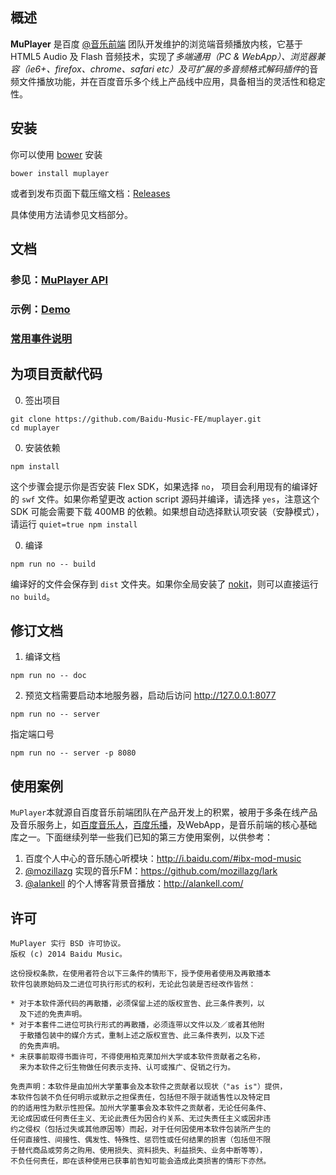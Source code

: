 ## 概述
**MuPlayer** 是百度 [@音乐前端](http://weibo.com/musicfe) 团队开发维护的浏览端音频播放内核，它基于 HTML5 Audio 及 Flash 音频技术，实现了*多端通用（PC & WebApp）、浏览器兼容（ie6+、firefox、chrome、safari etc）及可扩展的多音频格式解码插件*的音频文件播放功能，并在百度音乐多个线上产品线中应用，具备相当的灵活性和稳定性。


## 安装
你可以使用 [bower](https://github.com/bower/bower) 安装
```
bower install muplayer
```

或者到发布页面下载压缩文档：[Releases](https://github.com/Baidu-Music-FE/muplayer/releases)

具体使用方法请参见文档部分。


## 文档
### 参见：[MuPlayer API](http://labs.music.baidu.com/demo/muplayer/doc/api.html)
### 示例：[Demo](http://labs.music.baidu.com/demo/muplayer/doc/demo.html)
### [常用事件说明](https://github.com/Baidu-Music-FE/muplayer/wiki/%E5%B8%B8%E7%94%A8%E4%BA%8B%E4%BB%B6%E8%AF%B4%E6%98%8E)


## 为项目贡献代码

 0. 签出项目
 ```
 git clone https://github.com/Baidu-Music-FE/muplayer.git
cd muplayer
 ```
 0. 安装依赖
 ```
 npm install
 ```
 这个步骤会提示你是否安装 Flex SDK，如果选择 `no`， 项目会利用现有的编译好的 `swf` 文件。如果你希望更改 action script 源码并编译，请选择 `yes`，注意这个 SDK 可能会需要下载 400MB 的依赖。如果想自动选择默认项安装（安静模式），请运行 `quiet=true npm install`

 0. 编译
 ```
 npm run no -- build
 ```
 编译好的文件会保存到 `dist` 文件夹。如果你全局安装了 [nokit](https://github.com/ysmood/nokit)，则可以直接运行 `no build`。


## 修订文档

 1. 编译文档
  ```
  npm run no -- doc
  ```

 2. 预览文档需要启动本地服务器，启动后访问 http://127.0.0.1:8077
  ```
  npm run no -- server
  ```
  指定端口号
  ```
  npm run no -- server -p 8080
  ```

## 使用案例
`MuPlayer`本就源自百度音乐前端团队在产品开发上的积累，被用于多条在线产品及音乐服务上，如[百度音乐人](http://y.baidu.com)，[百度乐播](http://lebo.baidu.com)，及WebApp，是音乐前端的核心基础库之一。下面继续列举一些我们已知的第三方使用案例，以供参考：

 1. 百度个人中心的音乐随心听模块：http://i.baidu.com/#ibx-mod-music
 2. [@mozillazg](https://github.com/mozillazg) 实现的音乐FM：https://github.com/mozillazg/lark
 3. [@alankell](https://github.com/alankell) 的个人博客背景音播放：http://alankell.com/

## 许可
    MuPlayer 实行 BSD 许可协议。
    版权 (c) 2014 Baidu Music。

    这份授权条款，在使用者符合以下三条件的情形下，授予使用者使用及再散播本
    软件包装原始码及二进位可执行形式的权利，无论此包装是否经改作皆然：

    * 对于本软件源代码的再散播，必须保留上述的版权宣告、此三条件表列，以
      及下述的免责声明。
    * 对于本套件二进位可执行形式的再散播，必须连带以文件以及／或者其他附
      于散播包装中的媒介方式，重制上述之版权宣告、此三条件表列，以及下述
      的免责声明。
    * 未获事前取得书面许可，不得使用柏克莱加州大学或本软件贡献者之名称，
      来为本软件之衍生物做任何表示支持、认可或推广、促销之行为。

    免责声明：本软件是由加州大学董事会及本软件之贡献者以现状（"as is"）提供，
    本软件包装不负任何明示或默示之担保责任，包括但不限于就适售性以及特定目
    的的适用性为默示性担保。加州大学董事会及本软件之贡献者，无论任何条件、
    无论成因或任何责任主义、无论此责任为因合约关系、无过失责任主义或因非违
    约之侵权（包括过失或其他原因等）而起，对于任何因使用本软件包装所产生的
    任何直接性、间接性、偶发性、特殊性、惩罚性或任何结果的损害（包括但不限
    于替代商品或劳务之购用、使用损失、资料损失、利益损失、业务中断等等），
    不负任何责任，即在该种使用已获事前告知可能会造成此类损害的情形下亦然。
